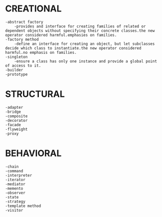 CREATIONAL
==========
    -abstract factory
        -provides and interface for creating families of related or dependent objects without specifying their concrete classes.the new operator considered harmful.emphasies on families.
    -factory method
        -define an interface for creating an object, but let subclasses decide which class to instantiate.the new operator considered harmful.no emphasis on families.
    -singleton
        -ensure a class has only one instance and provide a global point of access to it.
    -builder
    -prototype

STRUCTURAL
==========
    -adapter
    -bridge
    -composite
    -decorator
    -facade
    -flyweight
    -proxy

BEHAVIORAL
==========
    -chain
    -command
    -interpreter
    -iterator
    -mediator
    -memento
    -observer
    -state
    -strategy
    -template method
    -visitor


